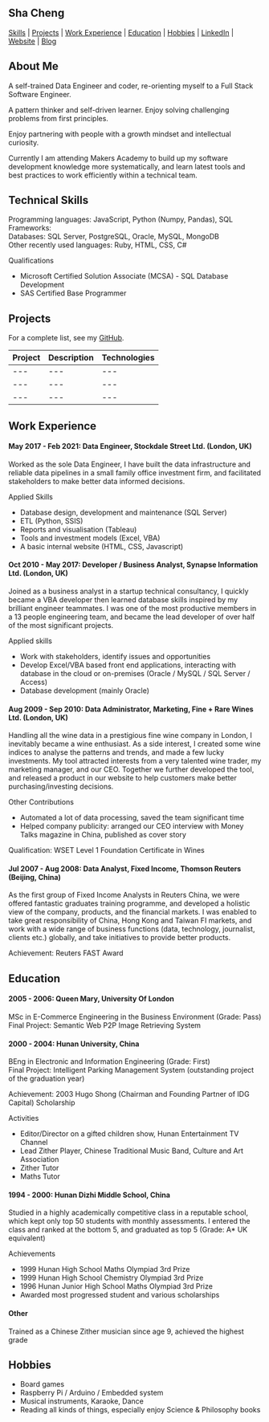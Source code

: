 ## Sha Cheng

[Skills](#technical-skills) | [Projects](#projects) | [Work Experience](#work-experience) | [Education](#education) | [Hobbies](#hobbies) | [LinkedIn](https://www.linkedin.com/in/sha-cheng-a3080329/) | [Website](https://cspoppuppy.github.io/) | [Blog](https://shacheng.co.uk/)

## About Me

A self-trained Data Engineer and coder, re-orienting myself to a Full Stack Software Engineer.

A pattern thinker and self-driven learner. Enjoy solving challenging problems from first principles.

Enjoy partnering with people with a growth mindset and intellectual curiosity.

Currently I am attending Makers Academy to build up my software development knowledge more systematically, and learn latest tools and best practices to work efficiently within a technical team.


## Technical Skills

Programming languages: JavaScript, Python (Numpy, Pandas), SQL\
Frameworks:\
Databases: SQL Server, PostgreSQL, Oracle, MySQL, MongoDB\
Other recently used languages: Ruby, HTML, CSS, C#

Qualifications

* Microsoft Certified Solution Associate (MCSA) - SQL Database Development
* SAS Certified Base Programmer


## Projects

For a complete list, see my [GitHub](https://github.com/cspoppuppy?tab=repositories).

| Project   | Description | Technologies |
|---        |---          |---           |
|---        |---          |---           |
|---        |---          |---           |
|---        |---          |---           |

## Work Experience

#### May 2017 - Feb 2021: Data Engineer, Stockdale Street Ltd. (London, UK)

Worked as the sole Data Engineer, I have built the data infrastructure and reliable data pipelines in a small family office investment firm, and facilitated stakeholders to make better data informed decisions.

Applied Skills
* Database design, development and maintenance (SQL Server)
* ETL (Python, SSIS)
* Reports and visualisation (Tableau)
* Tools and investment models (Excel, VBA)
* A basic internal website (HTML, CSS, Javascript)

#### Oct 2010 - May 2017: Developer / Business Analyst, Synapse Information Ltd. (London, UK)

Joined as a business analyst in a startup technical consultancy, I quickly became a VBA developer then learned database skills inspired by my brilliant engineer teammates. I was one of the most productive members in a 13 people engineering team, and became the lead developer of over half of the most significant projects.

Applied skills
* Work with stakeholders, identify issues and opportunities
* Develop Excel/VBA based front end applications, interacting with database in the cloud or on-premises (Oracle / MySQL / SQL Server / Access)
* Database development (mainly Oracle)

#### Aug 2009 - Sep 2010: Data Administrator, Marketing, Fine + Rare Wines Ltd. (London, UK)

Handling all the wine data in a prestigious fine wine company in London, I inevitably became a wine enthusiast. As a side interest, I created some wine indices to analyse the patterns and trends, and made a few lucky investments. My tool attracted interests from a very talented wine trader, my marketing manager, and our CEO. Together we further developed the tool, and released a product in our website to help customers make better purchasing/investing decisions.

Other Contributions
* Automated a lot of data processing, saved the team significant time
* Helped company publicity: arranged our CEO interview with Money Talks magazine in China, published as cover story

Qualification: WSET Level 1 Foundation Certificate in Wines

#### Jul 2007 - Aug 2008: Data Analyst, Fixed Income, Thomson Reuters (Beijing, China)

As the first group of Fixed Income Analysts in Reuters China, we were offered fantastic graduates training programme, and developed a holistic view of the company, products, and the financial markets. I was enabled to take great responsibility of China, Hong Kong and Taiwan FI markets, and work with a wide range of business functions (data, technology, journalist, clients etc.) globally, and take initiatives to provide better products.

Achievement: Reuters FAST Award


## Education

#### 2005 - 2006: Queen Mary, University Of London

MSc in E-Commerce Engineering in the Business Environment (Grade: Pass)\
Final Project: Semantic Web P2P Image Retrieving System

#### 2000 - 2004: Hunan University, China

BEng in Electronic and Information Engineering (Grade: First)\
Final Project: Intelligent Parking Management System (outstanding project of the graduation year)

Achievement: 2003 Hugo Shong (Chairman and Founding Partner of IDG Capital) Scholarship

Activities
* Editor/Director on a gifted children show, Hunan Entertainment TV Channel
* Lead Zither Player, Chinese Traditional Music Band, Culture and Art Association
* Zither Tutor
* Maths Tutor

#### 1994 - 2000: Hunan Dizhi Middle School, China

Studied in a highly academically competitive class in a reputable school, which kept only top 50 students with monthly assessments. I entered the class and ranked at the bottom 5, and graduated as top 5 (Grade: A* UK equivalent)

Achievements
* 1999 Hunan High School Maths Olympiad 3rd Prize
* 1999 Hunan High School Chemistry Olympiad 3rd Prize
* 1996 Hunan Junior High School Maths Olympiad 3rd Prize
* Awarded most progressed student and various scholarships

#### Other

Trained as a Chinese Zither musician since age 9, achieved the highest grade


## Hobbies

* Board games
* Raspberry Pi / Arduino / Embedded system
* Musical instruments, Karaoke, Dance
* Reading all kinds of things, especially enjoy Science & Philosophy books
